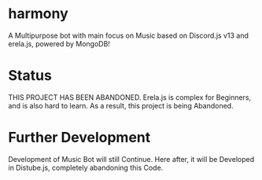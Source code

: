 # harmony
A Multipurpose bot with main focus on Music based on Discord.js v13 and erela.js, powered by MongoDB!

# Status
THIS PROJECT HAS BEEN ABANDONED. Erela.js is complex for Beginners, and is also hard to learn. As a result, this project is being Abandoned.

# Further Development
Development of Music Bot will still Continue. Here after, it will be Developed in Distube.js, completely abandoning this Code.

